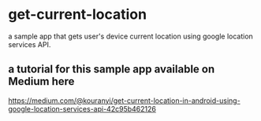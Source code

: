 # get-current-location
a sample app that gets user's device current location using google location services API.

## a tutorial for this sample app available on Medium here
https://medium.com/@kouranyi/get-current-location-in-android-using-google-location-services-api-42c95b462126

